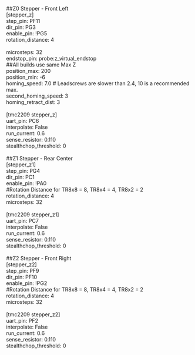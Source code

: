 ##Z0 Stepper - Front Left <br>
[stepper_z] <br>
step_pin: PF11 <br>
dir_pin: PG3 <br>
enable_pin: !PG5 <br>
rotation_distance: 4  <br>   
microsteps: 32 <br>
endstop_pin: probe:z_virtual_endstop <br>
##All builds use same Max Z <br>
position_max: 200 <br>
position_min: -6 <br>
homing_speed: 7.0 # Leadscrews are slower than 2.4, 10 is a recommended max. <br>
second_homing_speed: 3 <br>
homing_retract_dist: 3 <br>
 <br>
[tmc2209 stepper_z] <br>
uart_pin: PC6 <br>
interpolate: False <br>
run_current: 0.6 <br>
sense_resistor: 0.110 <br>
stealthchop_threshold: 0 <br>
 <br>
##Z1 Stepper - Rear Center <br>
[stepper_z1] <br>
step_pin: PG4 <br>
dir_pin: PC1 <br>
enable_pin: !PA0 <br>
#Rotation Distance for TR8x8 = 8, TR8x4 = 4, TR8x2 = 2 <br>
rotation_distance: 4 <br>
microsteps: 32 <br>
 <br>
[tmc2209 stepper_z1] <br>
uart_pin: PC7 <br>
interpolate: False <br>
run_current: 0.6 <br>
sense_resistor: 0.110 <br>
stealthchop_threshold: 0 <br>
 <br>
##Z2 Stepper - Front Right <br>
[stepper_z2] <br>
step_pin: PF9 <br>
dir_pin: PF10 <br>
enable_pin: !PG2 <br>
#Rotation Distance for TR8x8 = 8, TR8x4 = 4, TR8x2 = 2 <br>
rotation_distance: 4  <br>
microsteps: 32 <br>
 <br>
[tmc2209 stepper_z2] <br>
uart_pin: PF2 <br>
interpolate: False <br>
run_current: 0.6 <br>
sense_resistor: 0.110 <br>
stealthchop_threshold: 0
